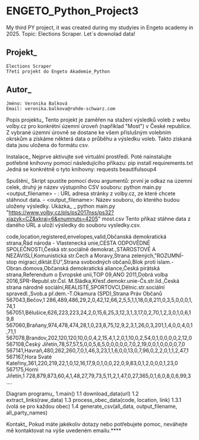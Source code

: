 # ENGETO_Python_Project3
My third PY project, it was created during my studyies in Engeto academy in 2025. Topic:  Elections Scraper. Let´s downolad data!

## Projekt_ 
	Elections Scraper
	Třetí projekt do Engeto Akademie_Python

## Autor_
	Jméno: Veronika Balková
	Email: veronika.balkova@rohde-schwarz.com

Popis projektu_
	Tento projekt je zaměřen na stažení výsledků voleb z webu volby.cz pro konkrétní územní úroveň (například "Most") v České republice. 
	Z vybrané územní úrovně se dostane ke všem příslušným volebním okrskům a získáme některá data o průběhu a výsledku voleb.
	Takto získaná data jsou uložena do formátu csv.

Instalace_
	Nejprve aktivujte své virtuální prostředí. Poté nainstalujte potřebné knihovny pomocí následujícího příkazu:
	pip install requirements.txt
		Jedná se konkrétně o tyto knihovny:
			requests
			beautifulsoup4

Spuštění_
	Skript spustíte pomocí dvou argumentů: první je odkaz na územní celek, druhý je název výstupního CSV souboru:
	python main.py <URL> <output_filename>
		- <URL>: URL adresa stránky z volby.cz, ze které chcete stáhnout data.
		- <output_filename>: Název souboru, do kterého budou uloženy výsledky.
	Ukázka_ _
		python main.py "https://www.volby.cz/pls/ps2017nss/ps32?xjazyk=CZ&xkraj=6&xnumnuts=4205" most.csv
		Tento příkaz stáhne data z daného URL a uloží výsledky do souboru vysledky.csv.
	
code,location,registered,envelopes,valid,Občanská demokratická strana,Řád národa - Vlastenecká unie,CESTA ODPOVĚDNÉ SPOLEČNOSTI,Česká str.sociálně demokrat.,STAROSTOVÉ A NEZÁVISLÍ,Komunistická str.Čech a Moravy,Strana zelených,"ROZUMNÍ-stop migraci,diktát.EU",Strana svobodných občanů,Blok proti islam.-Obran.domova,Občanská demokratická aliance,Česká pirátská strana,Referendum o Evropské unii,TOP 09,ANO 2011,Dobrá volba 2016,SPR-Republ.str.Čsl. M.Sládka,Křesť.demokr.unie-Čs.str.lid.,Česká strana národně sociální,REALISTÉ,SPORTOVCI,Dělnic.str.sociální spravedl.,Svob.a př.dem.-T.Okamura (SPD),Strana Práv Občanů
567043,Bečov,1 286,489,486,29,2,0,42,12,66,2,5,5,1,1,18,0,8,211,0,3,5,0,0,0,1,74,1
567051,Bělušice,626,223,223,24,2,0,15,6,25,3,12,3,1,3,17,0,2,70,1,2,3,0,1,0,6,19,8
567060,Braňany,974,478,474,28,1,0,23,8,75,12,9,2,3,1,26,0,3,201,1,4,0,0,4,0,1,71,1
567078,Brandov,202,120,120,10,0,0,4,2,15,4,1,2,0,1,10,0,2,54,0,1,0,0,0,0,2,12,0
567108,Český Jiřetín,78,57,57,5,0,0,5,6,5,0,0,0,0,0,7,0,2,19,0,0,1,0,0,0,0,7,0
567141,Havraň,480,262,260,7,0,1,46,3,23,1,1,6,0,0,13,0,7,96,0,2,2,0,1,1,2,47,1
567167,Hora Svaté Kateřiny,361,220,219,22,1,0,12,16,17,9,0,1,0,0,22,0,9,83,0,1,2,0,0,0,1,23,0
567175,Horní Jiřetín,1 728,879,873,60,4,1,48,27,79,73,5,11,2,1,47,0,27,365,0,1,6,0,8,0,6,99,3
....

Diagram programu_
1.main()
1.1 download_data(url)
1.2 extract_links(raw_data)
1.3 process_obec_data(code, location, link)
1.3.1 (volá se pro každou obec)
1.4 generate_csv(all_data, output_filename, all_party_names)

Kontakt_
	Pokud máte jakékoliv dotazy nebo potřebujete pomoc, neváhejte mě kontaktovat na výše uvedeném emailu.****
